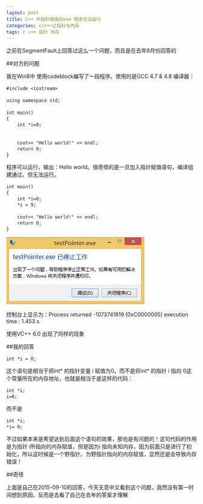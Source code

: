 ```yaml
---
layout: post
title: C++ 中指针赋值后exe 程序无法运行
categories: c/c++之指针与内存
tags: c c++ 指针 内存
---
```


之前在SegmentFault上回答过这么一个问题，而且是在去年9月份回答的

##对方的问题

我在Win8中 使用codeblock编写了一段程序。使用的是GCC 4.7 & 4.8 编译器：

```
#include <iostream>

using namespace std;

int main()
{
    int *i=0;


    cout<< "Hello world!" << endl;
    return 0;
}
```

程序可以运行，输出：Hello world。很奇怪的是一旦加入指针赋值语句，编译组建通过，但无法运行。

```
int main()
{
    int *i=0;
    *i = 9;

    cout<< "Hello world!" << endl;
    return 0;
}
```

![image](../media/image/2016-08-26/c-memory/01.png)

控制台上显示为：Process returned -1073741819 (0xC0000005) execution time : 1.453 s

使用VC++ 6.0 出现了同样的现象

##我的回答

```
int *i = 0;
```

这个语句是相当于把int\* 的指针变量 i 赋值为0，而不是将int\* 的指针 i 指向 0这个常量所在的内存地址，也就是相当于是这样的代码：

```
int *i;
i=0;
```

而不是

```
int *i;
*i= 0; 
```

不过如果本来是希望达到后面这个语句的效果，那也是有问题的！这句代码的作用是为指针 i所指向的内存赋值，但是因为i 指向未知内存，因为前面只是进行了初始化，所以这时候是一个野指针。为野指针指向的内存赋值，显然还是会导致内存错误！

##奇怪

上面是自己在2015-09-10的回答，今天无意中又看到这个问题，竟然没有第一时间想到原因，反而是去看了自己在去年的答案才理解


